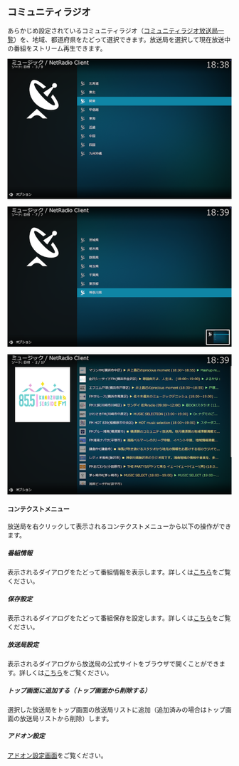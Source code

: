 
## コミュニティラジオ

あらかじめ設定されているコミュニティラジオ（[コミュニティラジオ放送局一覧](./コミュニティラジオ一覧.md)）を、地域、都道府県をたどって選択できます。放送局を選択して現在放送中の番組をストリーム再生できます。

![保存番組一覧](images/1.トップ画面/1.放送局ディレクトリ/3-1.コミュニティラジオ（全国）.png)

![保存番組一覧](images/1.トップ画面/1.放送局ディレクトリ/3-2.コミュニティラジオ（関東）.png)

![保存番組一覧](images/1.トップ画面/1.放送局ディレクトリ/3-3.コミュニティラジオ（神奈川）.png)

#### コンテクストメニュー

放送局を右クリックして表示されるコンテクストメニューから以下の操作ができます。

##### 番組情報

表示されるダイアログをたどって番組情報を表示します。詳しくは[こちら](./放送局リスト.md#番組情報)をご覧ください。

##### 保存設定

表示されるダイアログをたどって番組保存を設定します。詳しくは[こちら](./放送局リスト（番組保存）.md)をご覧ください。

##### 放送局設定

表示されるダイアログから放送局の公式サイトをブラウザで開くことができます。詳しくは[こちら](./放送局リスト.md#放送局設定)をご覧ください。

##### トップ画面に追加する（トップ画面から削除する）

選択した放送局をトップ画面の放送局リストに追加（追加済みの場合はトップ画面の放送局リストから削除）します。

##### アドオン設定

[アドオン設定画面](アドオン設定画面.md)をご覧ください。
